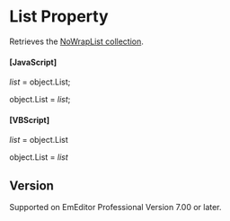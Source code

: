 # List Property

Retrieves the [NoWrapList collection](../no_wrap_list/index).

#### \[JavaScript\]

_list_ =
object.List;

object.List = _list_;

#### \[VBScript\]

_list_ =
object.List

object.List = _list_

## Version

Supported on EmEditor Professional Version 7.00 or later.